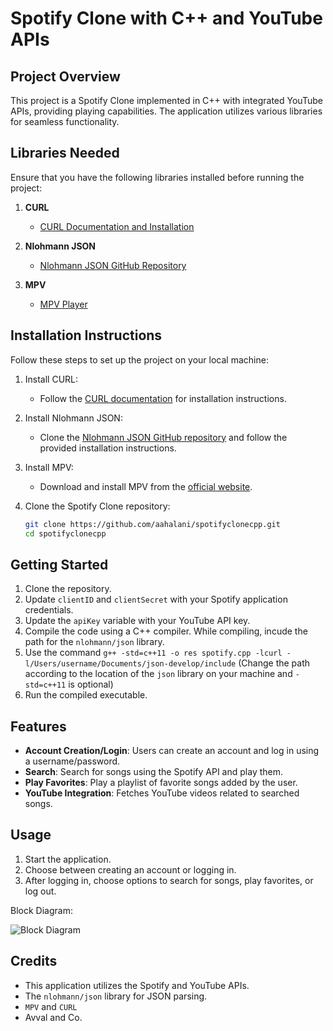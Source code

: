 # Spotify Clone with C++ and YouTube APIs

## Project Overview

This project is a Spotify Clone implemented in C++ with integrated YouTube APIs, providing playing capabilities. The application utilizes various libraries for seamless functionality.

## Libraries Needed

Ensure that you have the following libraries installed before running the project:

1. **CURL**
   - [CURL Documentation and Installation](https://curl.haxx.se/)
   
2. **Nlohmann JSON**
   - [Nlohmann JSON GitHub Repository](https://github.com/nlohmann/json)

3. **MPV**
   - [MPV Player](https://mpv.io/)

## Installation Instructions

Follow these steps to set up the project on your local machine:

1. Install CURL:
   - Follow the [CURL documentation](https://curl.haxx.se/docs/install.html) for installation instructions.

2. Install Nlohmann JSON:
   - Clone the [Nlohmann JSON GitHub repository](https://github.com/nlohmann/json) and follow the provided installation instructions.

3. Install MPV:
   - Download and install MPV from the [official website](https://mpv.io/).

4. Clone the Spotify Clone repository:
   ```bash
   git clone https://github.com/aahalani/spotifyclonecpp.git
   cd spotifyclonecpp
   ```

## Getting Started

1. Clone the repository. 
2. Update `clientID` and `clientSecret` with your Spotify application credentials.
3. Update the `apiKey` variable with your YouTube API key.
4. Compile the code using a C++ compiler. While compiling, incude the path for the `nlohmann/json` library.
5. Use the command `g++ -std=c++11 -o res spotify.cpp -lcurl -l/Users/username/Documents/json-develop/include` (Change the path according to the location of the `json` library on your machine and `-std=c++11` is optional)
6. Run the compiled executable.

## Features

- **Account Creation/Login**: Users can create an account and log in using a username/password.
- **Search**: Search for songs using the Spotify API and play them.
- **Play Favorites**: Play a playlist of favorite songs added by the user.
- **YouTube Integration**: Fetches YouTube videos related to searched songs.

## Usage

1. Start the application.
2. Choose between creating an account or logging in.
3. After logging in, choose options to search for songs, play favorites, or log out.

Block Diagram:

![Block Diagram](https://github.com/aahalani/spotifyclonecpp/assets/29179250/0345bc4c-7f42-4de3-b71b-d951cccdc17f.png)


## Credits

- This application utilizes the Spotify and YouTube APIs.
- The `nlohmann/json` library for JSON parsing.
- `MPV` and `CURL`
- Avval and Co.

